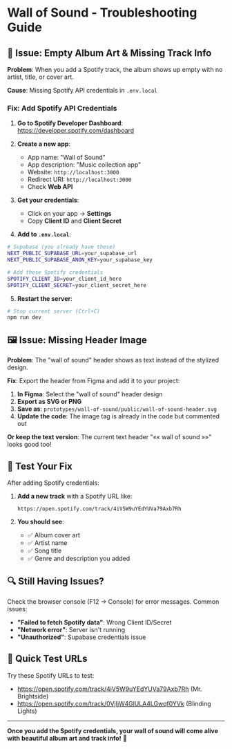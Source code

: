 # Wall of Sound - Troubleshooting Guide

## 🎵 **Issue: Empty Album Art & Missing Track Info**

**Problem**: When you add a Spotify track, the album shows up empty with no artist, title, or cover art.

**Cause**: Missing Spotify API credentials in `.env.local`

### **Fix: Add Spotify API Credentials**

1. **Go to Spotify Developer Dashboard**: https://developer.spotify.com/dashboard
2. **Create a new app**:
   - App name: "Wall of Sound"
   - App description: "Music collection app"
   - Website: `http://localhost:3000`
   - Redirect URI: `http://localhost:3000`
   - Check **Web API**

3. **Get your credentials**:
   - Click on your app → **Settings**
   - Copy **Client ID** and **Client Secret**

4. **Add to `.env.local`**:
```bash
# Supabase (you already have these)
NEXT_PUBLIC_SUPABASE_URL=your_supabase_url
NEXT_PUBLIC_SUPABASE_ANON_KEY=your_supabase_key

# Add these Spotify credentials
SPOTIFY_CLIENT_ID=your_client_id_here
SPOTIFY_CLIENT_SECRET=your_client_secret_here
```

5. **Restart the server**:
```bash
# Stop current server (Ctrl+C)
npm run dev
```

## 🖼️ **Issue: Missing Header Image**

**Problem**: The "wall of sound" header shows as text instead of the stylized design.

**Fix**: Export the header from Figma and add it to your project:

1. **In Figma**: Select the "wall of sound" header design
2. **Export as SVG or PNG**
3. **Save as**: `prototypes/wall-of-sound/public/wall-of-sound-header.svg`
4. **Update the code**: The image tag is already in the code but commented out

**Or keep the text version**: The current text header "«« wall of sound »»" looks good too!

## 🧪 **Test Your Fix**

After adding Spotify credentials:

1. **Add a new track** with a Spotify URL like:
   ```
   https://open.spotify.com/track/4iV5W9uYEdYUVa79Axb7Rh
   ```

2. **You should see**:
   - ✅ Album cover art
   - ✅ Artist name
   - ✅ Song title
   - ✅ Genre and description you added

## 🔍 **Still Having Issues?**

Check the browser console (F12 → Console) for error messages. Common issues:

- **"Failed to fetch Spotify data"**: Wrong Client ID/Secret
- **"Network error"**: Server isn't running
- **"Unauthorized"**: Supabase credentials issue

## 🎯 **Quick Test URLs**

Try these Spotify URLs to test:
- https://open.spotify.com/track/4iV5W9uYEdYUVa79Axb7Rh (Mr. Brightside)
- https://open.spotify.com/track/0VjIjW4GlULA4LGwqf0YVk (Blinding Lights)

---

**Once you add the Spotify credentials, your wall of sound will come alive with beautiful album art and track info!** 🎵
